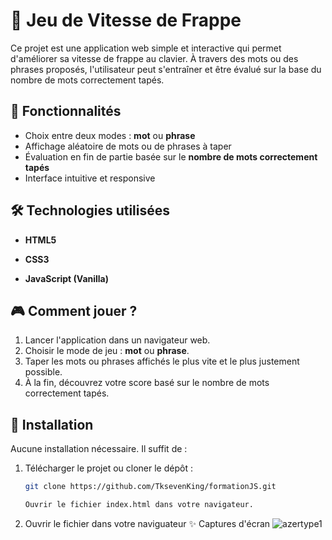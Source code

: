 # 🧠 Jeu de Vitesse de Frappe

Ce projet est une application web simple et interactive qui permet d'améliorer sa vitesse de frappe au clavier. À travers des mots ou des phrases proposés, l'utilisateur peut s'entraîner et être évalué sur la base du nombre de mots correctement tapés.

## 🚀 Fonctionnalités

- Choix entre deux modes : **mot** ou **phrase**
- Affichage aléatoire de mots ou de phrases à taper
- Évaluation en fin de partie basée sur le **nombre de mots correctement tapés**
- Interface intuitive et responsive

## 🛠️ Technologies utilisées

- **HTML5**
- **CSS3**

- **JavaScript (Vanilla)**

## 🎮 Comment jouer ?

1. Lancer l'application dans un navigateur web.
2. Choisir le mode de jeu : **mot** ou **phrase**.
3. Taper les mots ou phrases affichés le plus vite et le plus justement possible.
4. À la fin, découvrez votre score basé sur le nombre de mots correctement tapés.

## 📁 Installation

Aucune installation nécessaire. Il suffit de :

1. Télécharger le projet ou cloner le dépôt :
   ```bash
   git clone https://github.com/TksevenKing/formationJS.git

   Ouvrir le fichier index.html dans votre navigateur.

2. Ouvrir le fichier dans votre naviguateur
✨ Captures d'écran
![azertype1](https://github.com/user-attachments/assets/845df2bc-c31f-45bb-bdce-93482335c23d)
